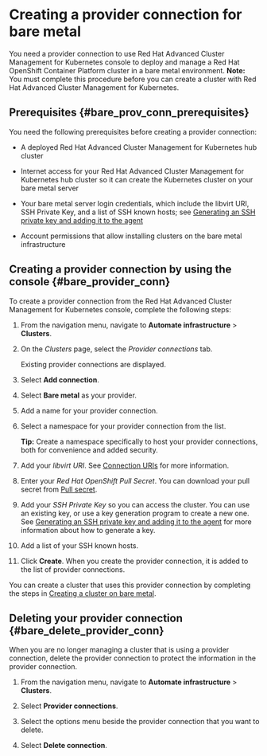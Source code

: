# Creating a provider connection for bare metal

You need a provider connection to use Red Hat Advanced Cluster Management for Kubernetes console to deploy and manage a Red Hat OpenShift Container Platform cluster in a bare metal environment.
**Note:** You must complete this procedure before you can create a cluster with Red Hat Advanced Cluster Management for Kubernetes.

## Prerequisites {#bare_prov_conn_prerequisites}

You need the following prerequisites before creating a provider connection:

* A deployed Red Hat Advanced Cluster Management for Kubernetes hub cluster

* Internet access for your Red Hat Advanced Cluster Management for Kubernetes hub cluster so it can create the Kubernetes cluster on your bare metal server

* Your bare metal server login credentials, which include the libvirt URI, SSH Private Key, and a list of SSH known hosts; see [Generating an SSH private key and adding it to the agent](https://access.redhat.com/documentation/en-us/openshift_container_platform/4.3/html/installing_on_bare_metal/installing-on-bare-metal#ssh-agent-using_installing-bare-metal)

* Account permissions that allow installing clusters on the bare metal infrastructure

## Creating a provider connection by using the console {#bare_provider_conn}

To create a provider connection from the Red Hat Advanced Cluster Management for Kubernetes console, complete the following steps:

1. From the navigation menu, navigate to **Automate infrastructure** > **Clusters**.

2. On the _Clusters_ page, select the *Provider connections* tab.

   Existing provider connections are displayed.

3. Select **Add connection**.

4. Select **Bare metal** as your provider.

5. Add a name for your provider connection.

6. Select a namespace for your provider connection from the list.

   **Tip:** Create a namespace specifically to host your provider connections, both for convenience and added security.

7. Add your *libvirt URI*. See [Connection URIs](https://libvirt.org/uri.html) for more information.

8. Enter your *Red Hat OpenShift Pull Secret*. You can download your pull secret from [Pull secret](https://cloud.redhat.com/openshift/install/pull-secret).

9. Add your *SSH Private Key* so you can access the cluster. You can use an existing key, or use a key generation program to create a new one. See [Generating an SSH private key and adding it to the agent](https://access.redhat.com/documentation/en-us/openshift_container_platform/4.3/html/installing_on_bare_metal/installing-on-bare-metal#ssh-agent-using_installing-bare-metal) for more information about how to generate a key.

10. Add a list of your SSH known hosts.

11. Click **Create**. When you create the provider connection, it is added to the list of provider connections.

You can create a cluster that uses this provider connection by completing the steps in [Creating a cluster on bare metal](create_bare.md).

## Deleting your provider connection {#bare_delete_provider_conn}

When you are no longer managing a cluster that is using a provider connection, delete the provider connection to protect the information in the provider connection.

1. From the navigation menu, navigate to **Automate infrastructure** > **Clusters**.

2. Select **Provider connections**.

3. Select the options menu beside the provider connection that you want to delete.

4. Select **Delete connection**.

